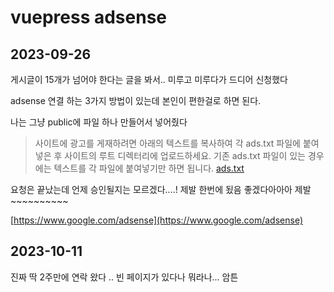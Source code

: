 # vuepress adsense

## 2023-09-26
게시글이 15개가 넘어야 한다는 글을 봐서.. 미루고 미루다가 드디어 신청했다

adsense 연결 하는 3가지 방법이 있는데 본인이 편한걸로 하면 된다.

나는 그냥 public에 파일 하나 만들어서 넣어줬다

> 사이트에 광고를 게재하려면 아래의 텍스트를 복사하여 각 ads.txt 파일에 붙여넣은 후 사이트의 루트 디렉터리에 업로드하세요. 기존 ads.txt 파일이 있는 경우에는 텍스트를 각 파일에 붙여넣기만 하면 됩니다.  [ads.txt](https://support.google.com/adsense/answer/7532444?hl=ko)


요청은 끝났는데 언제 승인될지는 모르겠다....! 제발 한번에 됬음 좋겠다아아아 제발~~~~~~~~~~

[https://www.google.com/adsense](https://www.google.com/adsense)


## 2023-10-11 
진짜 딱 2주만에 연락 왔다 .. 빈 페이지가 있다나 뭐라나... 암튼
<!--stackedit_data:
eyJoaXN0b3J5IjpbLTE3MDAyNTk4MzksMTE4MzI5MDQxM119
-->